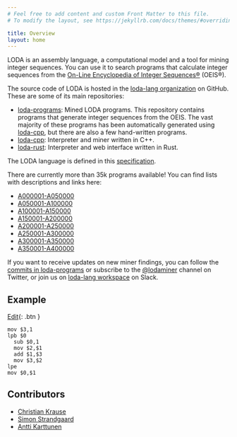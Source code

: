 ```yaml
---
# Feel free to add content and custom Front Matter to this file.
# To modify the layout, see https://jekyllrb.com/docs/themes/#overriding-theme-defaults

title: Overview
layout: home
---
```


LODA is an assembly language, a computational model and a tool for mining integer sequences. You can use it to search programs that calculate integer sequences from the [On-Line Encyclopedia of Integer Sequences®](http://oeis.org/) (OEIS®).

The source code of LODA is hosted in the [loda-lang organization](https://github.com/loda-lang) on GitHub. These are some of its main repositories:

* [loda-programs](https://github.com/loda-lang/loda-programs): Mined LODA programs. This repository contains programs that generate integer sequences from the OEIS. The vast majority of these programs has been automatically generated using [loda-cpp](https://github.com/loda-lang/loda-cpp), but there are also a few hand-written programs.
* [loda-cpp](https://github.com/loda-lang/loda-cpp): Interpreter and miner written in C++.
* [loda-rust](https://github.com/loda-lang/loda-rust): Interpreter and web interface written in Rust.

The LODA language is defined in this [specification](https://loda-lang.github.com/spec).

There are currently more than 35k programs available! You can find lists with descriptions and links here:

* [A000001-A050000](https://github.com/loda-lang/loda-programs/blob/main/oeis/list0.md)
* [A050001-A100000](https://github.com/loda-lang/loda-programs/blob/main/oeis/list1.md)
* [A100001-A150000](https://github.com/loda-lang/loda-programs/blob/main/oeis/list2.md)
* [A150001-A200000](https://github.com/loda-lang/loda-programs/blob/main/oeis/list3.md) 
* [A200001-A250000](https://github.com/loda-lang/loda-programs/blob/main/oeis/list4.md)
* [A250001-A300000](https://github.com/loda-lang/loda-programs/blob/main/oeis/list5.md)
* [A300001-A350000](https://github.com/loda-lang/loda-programs/blob/main/oeis/list6.md)
* [A350001-A400000](https://github.com/loda-lang/loda-programs/blob/main/oeis/list7.md)

If you want to receive updates on new miner findings, you can follow the [commits in loda-programs](https://github.com/loda-lang/loda-programs/commits/main) or subscribe to the [@lodaminer](https://twitter.com/lodaminer) channel on Twitter, or join us on [loda-lang workspace](https://loda-lang.slack.com/) on Slack.

## Example

[Edit](edit/?oeis=45){: .btn }

```
mov $3,1
lpb $0
  sub $0,1
  mov $2,$1
  add $1,$3
  mov $3,$2
lpe
mov $0,$1
```

## Contributors

* [Christian Krause](https://github.com/ckrause)
* [Simon Strandgaard](https://github.com/neoneye)
* [Antti Karttunen](https://github.com/karttu)
